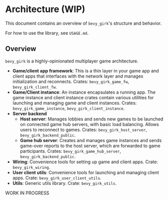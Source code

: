 # Architecture (WIP)

This document contains an overview of `bevy_girk`'s structure and behavior.

For how to use the library, see `USAGE.md`.



## Overview

`bevy_girk` is a highly-opinionated multiplayer game architecture.

- **Game/client app framework**: This is a thin layer in your game app and client apps that interfaces with the network layer and manages initialization and reconnects. Crates: `bevy_girk_game_fw`, `bevy_girk_client_fw`.
- **Game/Client instance**: An instance encapsulates a running app. The game instance and client instance crates contain various utilities for launching and managing game and client instances. Crates: `bevy_girk_game_instance`, `bevy_girk_client_instance`.
- **Server backend**
    - **Host server**: Manages lobbies and sends new games to be launched on connected game hub servers, with basic load balancing. Allows users to reconnect to games. Crates: `bevy_girk_host_server`, `bevy_girk_backend_public`.
    - **Game hub server**: Creates and manages game instances and sends game-over reports to the host server, which are forwarded to game participants. Crates: `bevy_girk_game_hub_server`, `bevy_girk_backend_public`.
- **Wiring**: Convenience tools for setting up game and client apps. Crate: `bevy_girk_wiring`.
- **User client utils**: Convenience tools for launching and managing client apps. Crate: `bevy_girk_user_client_utils`.
- **Utils**: Generic utils library. Crate: `bevy_girk_utils`.


WORK IN PROGRESS

<!--

- architecture


- backend
    - host server
        - setup: make_host_server()
            - HostServerStartupPack: configs
                - HostServerConfig
                - LobbiesCacheConfig
                    - LobbyChecker: injected logic for evaluating lobby contents and lobby data
                - PendingLobbiesConfig
                - OngoingGamesCacheConfig
                - GameHubDisconnectBufferConfig
            - HostHubServer: bevy_simplenet server for host-hub connections
            - HostUserServer: bevy_simplenet server for host-user connections

        - behavior
            - state updates are single threaded
            - connections to users and game hubs are managed with websockets running on tokio


    - game hub server
        - setup: make_game_hub_server()
            - GameHubServerStartupPack: configs
                - GameHubServerConfig
                - PendingGamesCacheConfig
                - RunningGamesCacheConfig
            - Receiver\<GameHubCommand\>: sends commands to the game hub server (e.g. shut down, modify capacity)
            - HostHubClient: bevy_simplenet client for host-hub  connections
            - GameLaunchPackSource: converts lobbies into game launch packs
            - GameInstanceLauncher: launches game instances from launch packs

        - behavior
            - state updates are single threaded
            - connection to the host server is managed with websockets running on tokio


- backend public
    - LobbyChecker: trait
    - GameLaunchPackSource: boxed trait
    - host-user websocket channel types
    - lobby types


- framework
    - game framework
        - setup
            - prepare_girk_game_app()
            - ClientRequestHandler: boxed trait, ...

        - exposed contents
            - GameFwSet
            - GameFwState
            - GameMessageBuffer

    - client framework
        - setup
            - prepare_girk_client_app()
            - GameMessageHandler: boxed trait, ...

        - exposed contents
            - ClientFwSet
            - ClientFwLoadingSet
            - ClientFwState
            - ClientRequestSender


- management
    - game instance
        - GameInstance: interface for monitoring a running game instance; can send in commands

        - GameFactory: boxed trait, portable tool for creating game apps

        - GameInstanceLauncher: boxed trait, produces GameInstances
            - GameInstanceLauncherLocal
                - setup
                - behavior
            - GameInstanceLauncherProcess
                - setup
                - behavior

        - game_instance_setup(): sets up a game app as a game instance app
            - GameFactory
            - GameLaunchPack
            - IoSender\<GameInstanceReport\>
            - IoReceiver\<GameInstanceCommand\>

            - behavior
                - extracts GameOverReport from app and forwards to the instance owner as a GameInstanceReport

    - client instance
        - ClientInstance: interface for monitoring a running client instance

        - ClientFactory: boxed trait, portable tool for creating client apps

        - ClientInstanceLauncher: boxed trait, produces ClientInstances
            - ClientInstanceLauncherProcess
                - setup
                - behavior

        - client_instance_setup()
            - ClientFactory
            - ServerConnectToken
            - GameStartInfo
            - ClientInstanceConfig
            - IoSender\<ClientInstanceReport\>
            - IoReceiver\<ClientInstanceCommand\>

            - behavior
                - connects reconnect logic of app with the app owner
                    - requests ServerConnectTokens from the instance owner on disconnect via ClientInstanceReport
                    - receives ServerConnectToken via ClientInstanceCommand, inserts to app as ClientConnectPack resource, then the systems from prepare_girk_client_app() will use it to set up a new renet client

    - user client utils
        - launchers: practical methods for launching clients (automatic native/WASM support {WASM is WIP})
            - launch_local_player_client()
            - launch_multiplayer_client()
        - UserClientUtilsPlugin
            - ClientMonitor
            - ClientStarter


- binaries
    - backend (unified single-hub)


    - game instance


    - client instance



- utils
    - child process utils
    - network setup
    - network utils
    - rand64

-->
